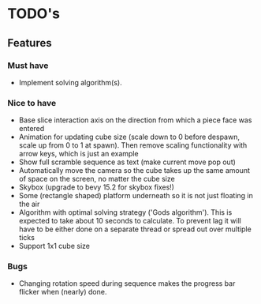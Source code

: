 # TODO's

## Features
### Must have
- Implement solving algorithm(s).

### Nice to have
- Base slice interaction axis on the direction from which a piece face was entered
- Animation for updating cube size (scale down to 0 before despawn, scale up from 0 to 1 at spawn). Then remove scaling functionality with arrow keys, which is just an example
- Show full scramble sequence as text (make current move pop out)
- Automatically move the camera so the cube takes up the same amount of space on the screen, no matter the cube size
- Skybox (upgrade to bevy 15.2 for skybox fixes!)
- Some (rectangle shaped) platform underneath so it is not just floating in the air
- Algorithm with optimal solving strategy ('Gods algorithm'). This is expected to take about 10 seconds to calculate. To prevent lag it will have to be either done on a separate thread or spread out over multiple ticks
- Support 1x1 cube size


### Bugs
- Changing rotation speed during sequence makes the progress bar flicker when (nearly) done.
